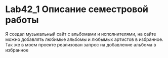 # Lab42_1 Описание семестровой работы 
Я создал музыкальный сайт с альбомами и исполнителями, на сайте можно добавлять любимые альбомы и любымых артистов в избранное.
Так же в моем проекте реализован запрос на добавление альбома в избранное 
